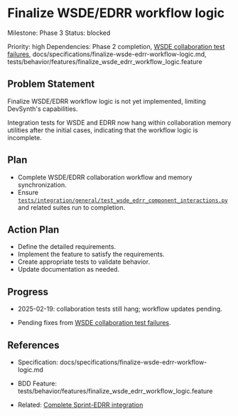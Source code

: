 # Finalize WSDE/EDRR workflow logic
Milestone: Phase 3
Status: blocked

Priority: high
Dependencies: Phase 2 completion, [WSDE collaboration test failures](archived/WSDE-collaboration-test-failures.md), docs/specifications/finalize-wsde-edrr-workflow-logic.md, tests/behavior/features/finalize_wsde_edrr_workflow_logic.feature

## Problem Statement
Finalize WSDE/EDRR workflow logic is not yet implemented, limiting DevSynth's capabilities.



Integration tests for WSDE and EDRR now hang within collaboration memory utilities after the initial cases, indicating that the workflow logic is incomplete.

## Plan

- Complete WSDE/EDRR collaboration workflow and memory synchronization.
- Ensure [`tests/integration/general/test_wsde_edrr_component_interactions.py`](../tests/integration/general/test_wsde_edrr_component_interactions.py) and related suites run to completion.



## Action Plan
- Define the detailed requirements.
- Implement the feature to satisfy the requirements.
- Create appropriate tests to validate behavior.
- Update documentation as needed.

## Progress
- 2025-02-19: collaboration tests still hang; workflow updates pending.

- Pending fixes from [WSDE collaboration test failures](archived/WSDE-collaboration-test-failures.md).

## References
- Specification: docs/specifications/finalize-wsde-edrr-workflow-logic.md
- BDD Feature: tests/behavior/features/finalize_wsde_edrr_workflow_logic.feature

- Related: [Complete Sprint-EDRR integration](Complete-Sprint-EDRR-integration.md)
